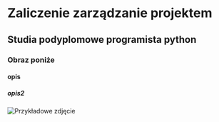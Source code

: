# Zaliczenie zarządzanie projektem  
## Studia podyplomowe programista python
### Obraz poniże
#### opis  
##### opis2

![Przykładowe zdjęcie](https://www.milujemefotografii.cz/wp-content/uploads/2015/08/titulka.jpg)
